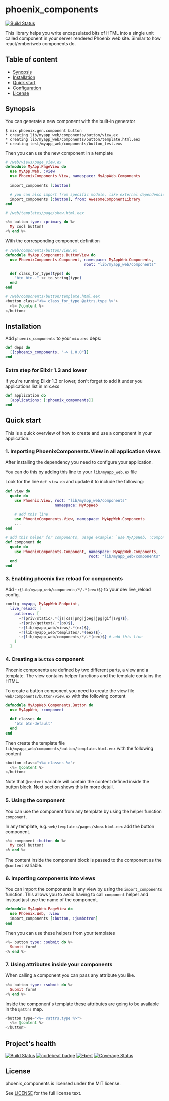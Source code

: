 # phoenix_components

[![Build Status](https://travis-ci.org/san650/phoenix_components.svg?branch=master)](https://travis-ci.org/san650/phoenix_components)

This library helps you write encapsulated bits of HTML into a single unit called
component in your server rendered Phoenix web site. Similar to how
react/ember/web components do.

## Table of content

* [Synopsis](#synopsis)
* [Installation](#installation)
* [Quick start](#quickstart)
* [Configuration](#configuration)
* [License](#license)

## Synopsis

You can generate a new component with the built-in generator

```
$ mix phoenix.gen.component button
* creating lib/myapp_web/components/button/view.ex
* creating lib/myapp_web/components/button/template.html.eex
* creating test/myapp_web/components/button_test.exs
```

Then you can use the new component in a template

```ex
# /web/views/page_view.ex
defmodule MyApp.PageView do
  use MyApp.Web, :view
  use PhoenixComponents.View, namespace: MyAppWeb.Components

  import_components [:button]

  # you can also import from specific module, like external dependencies
  import_components [:button], from: AwesomeComponentLibrary
end
```

```eex
# /web/templates/page/show.html.eex

<%= button type: :primary do %>
  My cool button!
<% end %>
```

With the corresponding component definition

```ex
# /web/components/button/view.ex
defmodule MyApp.Components.ButtonView do
  use PhoenixComponents.Component, namespace: MyAppWeb.Components,
                                   root: "lib/myapp_web/components"

  def class_for_type(type) do
    "btn btn--" <> to_string(type)
  end
end
```

```eex
# /web/components/button/template.html.eex
<button class="<%= class_for_type @attrs.type %>">
  <%= @content %>
</button>
```

## Installation

Add `phoenix_components` to your `mix.exs` deps:

```elixir
def deps do
  [{:phoenix_components, "~> 1.0.0"}]
end
```

### Extra step for Elixir 1.3 and lower

If you're running Elixir 1.3 or lower, don't forget to add it under you
applications list in mix.exs

```ex
def application do
  [applications: [:phoenix_components]]
end
```

## Quick start

This is a quick overview of how to create and use a component in your
application.

### 1. Importing PhoenixComponents.View in all application views

After installing the dependency you need to configure your application.

You can do this by adding this line to your `lib/myapp_web.ex` file

Look for the line `def view do` and update it to include the following:

```ex
def view do
  quote do
    use Phoenix.View, root: "lib/myapp_web/components"
                      namespace: MyAppWeb
                      
    # add this line
    use PhoenixComponents.View, namespace: MyAppWeb.Components
    ...
end

# add this helper for components, usage example: `use MyAppWeb, :component`
def component do
  quote do
    use PhoenixComponents.Component, namespace: MyAppWeb.Components,
                                     root: "lib/myapp_web/components"
  end
end
```

### 3. Enabling phoenix live reload for components

Add `~r{lib/myapp_web/components/*/.*(eex)$}` to your dev live_reload config.

```ex
config :myapp, MyAppWeb.Endpoint,
  live_reload: [
    patterns: [
      ~r{priv/static/.*(js|css|png|jpeg|jpg|gif|svg)$},
      ~r{priv/gettext/.*(po)$},
      ~r{lib/myapp_web/views/.*(ex)$},
      ~r{lib/myapp_web/templates/.*(eex)$},
      ~r{lib/myapp_web/components/*/.*(eex)$} # add this line
    ]
  ]
```

### 4. Creating a `button` component

Phoenix components are defined by two different parts, a view and a template.
The view contains helper functions and the template contains the HTML.

To create a button component you need to create the view file
`web/components/button/view.ex` with the following content

```ex
defmodule MyAppWeb.Components.Button do
  use MyAppWeb, :component

  def classes do
    "btn btn-default"
  end
end
```

Then create the template file `lib/myapp_web/components/button/template.html.eex` with the
following content

```eex
<button class="<%= classes %>">
  <%= @content %>
</button>
```

Note that `@content` variable will contain the content defined inside the button
block. Next section shows this in more detail.

### 5. Using the component

You can use the component from any template by using the helper function
`component`.

In any template, e.g. `web/templates/pages/show.html.eex` add the button
component.

```eex
<%= component :button do %>
  My cool button!
<% end %>
```

The content inside the component block is passed to the component as the
`@content` variable.

### 6. Importing components into views

You can import the components in any view by using the `import_components`
function. This allows you to avoid having to call `component` helper and instead
just use the name of the component.

```eex
defmodule MyAppWeb.PageView do
  use Phoenix.Web, :view
  import_components [:button, :jumbotron]
end
```

Then you can use these helpers from your templates

```eex
<%= button type: :submit do %>
  Submit form!
<% end %>
```

### 7. Using attributes inside your components

When calling a component you can pass any attribute you like.

```eex
<%= button type: :submit do %>
  Submit form!
<% end %>
```

Inside the component's template these attributes are going to be available in
the `@attrs` map.

```eex
<button type="<%= @attrs.type %>">
  <%= @content %>
</button>
```

## Project's health

[![Build Status](https://travis-ci.org/san650/phoenix_components.svg?branch=master)](https://travis-ci.org/san650/phoenix_components)
[![codebeat badge](https://codebeat.co/badges/135fa334-d08a-4b0a-8bc5-1ae5ea0c939a)](https://codebeat.co/projects/github-com-san650-phoenix_components-master)
[![Ebert](https://ebertapp.io/github/san650/phoenix_components.svg)](https://ebertapp.io/github/san650/phoenix_components)
[![Coverage Status](https://coveralls.io/repos/github/san650/phoenix_components/badge.svg?branch=master)](https://coveralls.io/github/san650/phoenix_components?branch=master)

## License

phoenix_components is licensed under the MIT license.

See [LICENSE](./LICENSE) for the full license text.
